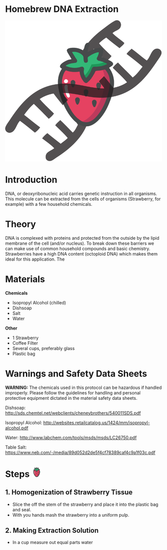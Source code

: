 # **Homebrew DNA Extraction**

![DNA](images/strawberry.png)


# Introduction
DNA, or deoxyribonucleic acid carries genetic instruction in all organisms. This molecule can be extracted from the cells of organisms (Strawberry, for example) with a few household chemicals.

# Theory
DNA is complexed with proteins and protected from the outside by the lipid membrane of the cell (and/or nucleus). To break down these barriers we can make use of common household compounds and basic chemistry.
Strawberries have a high DNA content (octoploid DNA) which makes them ideal for this application. The

# Materials
**Chemicals**
* Isopropyl Alcohol (chilled) 
* Dishsoap
* Salt
* Water

**Other**
* 1 Strawberry
* Coffee Filter
* Several cups, preferably glass
* Plastic bag

# Warnings and Safety Data Sheets 
**WARNING:** 
The chemicals used in this protocol can be hazardous if handled improperly. Please follow the guidelines for handling and personal protective equipment dictated in the material safety data sheets.

Dishsoap: http://sds.chemtel.net/webclients/cheneybrothers/540011SDS.pdf

Isopropyl Alcohol: http://websites.retailcatalog.us/1424/mm/isopropyl-alcohol.pdf

Water: http://www.labchem.com/tools/msds/msds/LC26750.pdf

Table Salt: https://www.neb.com/-/media/89d052d2de5f4cf78389caf4c9a1f03c.pdf

# Steps ![DNA](images/icon.png)
## 1. Homogenization of Strawberry Tissue
* Slice the off the stem of the strawberry and place it into the plastic bag and seal.
* With you hands mash the strawberry into a uniform pulp.

## 2. Making Extraction Solution
* In a cup measure out equal parts water 

